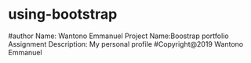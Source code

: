 # using-bootstrap
#author Name: Wantono Emmanuel Project Name:Boostrap portfolio Assignment Description: My personal profile
#Copyright@2019 Wantono Emmanuel
